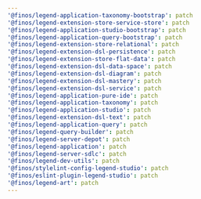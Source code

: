 ```yaml
---
'@finos/legend-application-taxonomy-bootstrap': patch
'@finos/legend-extension-store-service-store': patch
'@finos/legend-application-studio-bootstrap': patch
'@finos/legend-application-query-bootstrap': patch
'@finos/legend-extension-store-relational': patch
'@finos/legend-extension-dsl-persistence': patch
'@finos/legend-extension-store-flat-data': patch
'@finos/legend-extension-dsl-data-space': patch
'@finos/legend-extension-dsl-diagram': patch
'@finos/legend-extension-dsl-mastery': patch
'@finos/legend-extension-dsl-service': patch
'@finos/legend-application-pure-ide': patch
'@finos/legend-application-taxonomy': patch
'@finos/legend-application-studio': patch
'@finos/legend-extension-dsl-text': patch
'@finos/legend-application-query': patch
'@finos/legend-query-builder': patch
'@finos/legend-server-depot': patch
'@finos/legend-application': patch
'@finos/legend-server-sdlc': patch
'@finos/legend-dev-utils': patch
'@finos/stylelint-config-legend-studio': patch
'@finos/eslint-plugin-legend-studio': patch
'@finos/legend-art': patch
---
```

